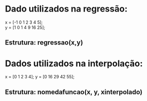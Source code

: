 # **Dado utilizados na regressão:**

x = [-1 0 1 2 3 4 5];  
y = [1 0 1 4 9 16 25];  

## Estrutura: regressao(x,y)

# **Dados utilizados na interpolação:**

x = [0 1 2 3 4];
y = [0 16 29 42 55];

## Estrutura: nomedafuncao(x, y, xinterpolado)
